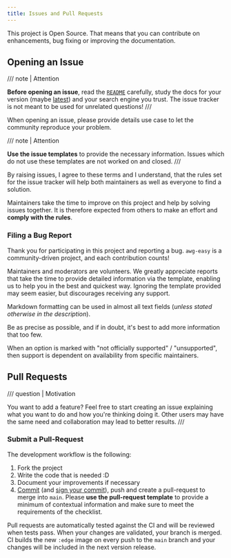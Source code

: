 ```yaml
---
title: Issues and Pull Requests
---
```


This project is Open Source. That means that you can contribute on enhancements, bug fixing or improving the documentation.

## Opening an Issue

/// note | Attention

**Before opening an issue**, read the [`README`][github-file-readme] carefully, study the docs for your version (maybe [latest][docs-latest]) and your search engine you trust. The issue tracker is not meant to be used for unrelated questions!
///

When opening an issue, please provide details use case to let the community reproduce your problem.

/// note | Attention

**Use the issue templates** to provide the necessary information. Issues which do not use these templates are not worked on and closed.
///

By raising issues, I agree to these terms and I understand, that the rules set for the issue tracker will help both maintainers as well as everyone to find a solution.

Maintainers take the time to improve on this project and help by solving issues together. It is therefore expected from others to make an effort and **comply with the rules**.

### Filing a Bug Report

Thank you for participating in this project and reporting a bug. `awg-easy` is a community-driven project, and each contribution counts!

Maintainers and moderators are volunteers. We greatly appreciate reports that take the time to provide detailed information via the template, enabling us to help you in the best and quickest way. Ignoring the template provided may seem easier, but discourages receiving any support.

Markdown formatting can be used in almost all text fields (_unless stated otherwise in the description_).

Be as precise as possible, and if in doubt, it's best to add more information that too few.

When an option is marked with "not officially supported" / "unsupported", then support is dependent on availability from specific maintainers.

## Pull Requests

/// question | Motivation

You want to add a feature? Feel free to start creating an issue explaining what you want to do and how you're thinking doing it. Other users may have the same need and collaboration may lead to better results.
///

### Submit a Pull-Request

The development workflow is the following:

1. Fork the project
2. Write the code that is needed :D
3. Document your improvements if necessary
4. [Commit][commit] (and [sign your commit][gpg]), push and create a pull-request to merge into `main`. Please **use the pull-request template** to provide a minimum of contextual information and make sure to meet the requirements of the checklist.

Pull requests are automatically tested against the CI and will be reviewed when tests pass. When your changes are validated, your branch is merged. CI builds the new `:edge` image on every push to the `main` branch and your changes will be included in the next version release.

[docs-latest]: https://awg-easy.github.io/awg-easy/latest
[github-file-readme]: https://github.com/evoll/awg-easy/blob/main/README.md
[commit]: https://help.github.com/articles/closing-issues-via-commit-messages/
[gpg]: https://docs.github.com/en/github/authenticating-to-github/generating-a-new-gpg-key
